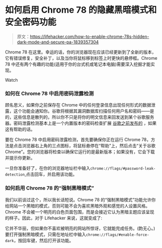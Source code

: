 # 如何启用 Chrome 78 的隐藏黑暗模式和安全密码功能

> 原文：<https://lifehacker.com/how-to-enable-chrome-78s-hidden-dark-mode-and-secure-pa-1839357304>

Chrome 78 在这里。幸运的话，你的浏览器现在应该已经更新到了全新的版本，它有错误修复，安全补丁，以及当你将鼠标移到标签上时更快的悬停框。Chrome 78 中还有两个有趣的功能(适用于你的台式机或笔记本电脑)需要深入挖掘才能实现。

Watch

### 如何在 Chrome 78 中启用密码泄露检测

顾名思义，如果你之前保存在 Chrome 中的任何登录信息出现任何形式的数据泄露，这个功能会通知你。谷歌将根据其漏洞数据库扫描任何用户名和密码——是的，这些信息是散列的，所以你不只是将你的明文信息来回发送到某个谷歌服务器。密码泄露检测基本上是一个内置版本的密码检查扩展 [谷歌之前发布的](https://lifehacker.com/how-to-make-sure-your-passwords-havent-been-stolen-1837305758) ，如果这有帮助的话。

要在 Chrome 78 中启用密码泄露检测，首先要确保你正在运行 Chrome 78，方法是点击浏览器右上角的三点图标，将鼠标悬停在“帮助”上，然后点击“关于谷歌 Chrome”。您的浏览器将检查以确保它运行的是最新版本；如果没有，它会下载并提示你更新。

一旦你准备好了，在你的浏览器地址栏中输入`chrome://flags/#password-leak-detection`,点击回车，并启用该功能。

### 如何启用 Chrome 78 的“强制黑暗模式”

我们以前谈过这个，所以我长话短说。Chrome 78 的“强制黑暗模式”功能允许你给网站一个黑暗的模式，否则可能不会为喜欢黑暗外观和感觉的人设置风格。Chrome 不会被一个明亮的白色页面包围，而是会接近它认为黑暗主题应该呈现的样子。因此，对于 Lifehacker 来说，这就变成了:

它并不华丽，但如果你不喜欢被明亮的网站所惊讶，它就能完成任务。(韵无心。)要打开强制黑暗模式，只需在地址栏中输入`chrome://flags/#enable-force-dark`，按回车键，然后打开该功能。